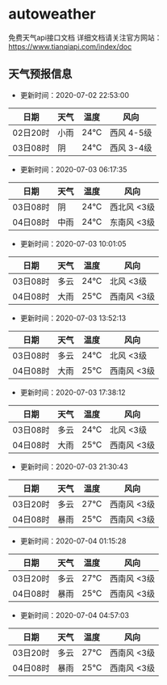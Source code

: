 # autoweather
免费天气api接口文档     详细文档请关注官方网站：https://www.tianqiapi.com/index/doc

## 天气预报信息

- 更新时间：2020-07-02 22:53:00

| 日期     | 天气 | 温度 | 风向       |
| -------- | ---- | ---- | ---------- |
| 02日20时 | 小雨 | 24℃  | 西风 4-5级 |
| 03日08时 | 阴 | 24℃ | 西风 3-4级 |


- 更新时间：2020-07-03 06:17:35

| 日期     | 天气 | 温度 | 风向       |
| -------- | ---- | ---- | ---------- |
|03日08时|阴|24℃|西北风 <3级|
|04日08时|中雨|24℃|东南风 <3级|


- 更新时间：2020-07-03 10:01:05

| 日期     | 天气 | 温度 | 风向       |
| -------- | ---- | ---- | ---------- |
|03日08时|多云|24℃|北风 <3级|
|04日08时|大雨|25℃|西南风 <3级|

- 更新时间：2020-07-03 13:52:13

| 日期     | 天气 | 温度 | 风向       |
| -------- | ---- | ---- | ---------- |
|03日08时|多云|24℃|北风 <3级|
|04日08时|大雨|25℃|西南风 <3级|

- 更新时间：2020-07-03 17:38:12

| 日期     | 天气 | 温度 | 风向       |
| -------- | ---- | ---- | ---------- |
|03日08时|多云|24℃|北风 <3级|
|04日08时|大雨|25℃|西南风 <3级|

- 更新时间：2020-07-03 21:30:43

| 日期     | 天气 | 温度 | 风向       |
| -------- | ---- | ---- | ---------- |
|03日20时|多云|27℃|西南风 <3级|
|04日08时|暴雨|25℃|西南风 <3级|

- 更新时间：2020-07-04 01:15:28

| 日期     | 天气 | 温度 | 风向       |
| -------- | ---- | ---- | ---------- |
|03日20时|多云|27℃|西南风 <3级|
|04日08时|暴雨|25℃|西南风 <3级|

- 更新时间：2020-07-04 04:57:03

| 日期     | 天气 | 温度 | 风向       |
| -------- | ---- | ---- | ---------- |
|03日20时|多云|27℃|西南风 <3级|
|04日08时|暴雨|25℃|西南风 <3级|
